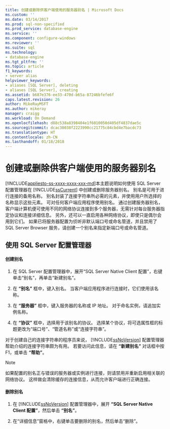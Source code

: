 ```yaml
---
title: 创建或删除供客户端使用的服务器别名 | Microsoft Docs
ms.custom: ''
ms.date: 03/14/2017
ms.prod: sql-non-specified
ms.prod_service: database-engine
ms.service: ''
ms.component: configure-windows
ms.reviewer: ''
ms.suite: sql
ms.technology:
- database-engine
ms.tgt_pltfrm: ''
ms.topic: article
f1_keywords:
- server alias
helpviewer_keywords:
- aliases [SQL Server], deleting
- aliases [SQL Server], creating
ms.assetid: b687e376-ee33-470d-b65a-87246bfefe6f
caps.latest.revision: 26
author: MikeRayMSFT
ms.author: mikeray
manager: craigg
ms.workload: On Demand
ms.openlocfilehash: d88c538a8398404e1f6010050d405df4837dae5c
ms.sourcegitcommit: dcac30038f2223990cc21775c84cbd4e7bacdc73
ms.translationtype: HT
ms.contentlocale: zh-CN
ms.lasthandoff: 01/18/2018
---
```

# <a name="create-or-delete-a-server-alias-for-use-by-a-client"></a>创建或删除供客户端使用的服务器别名
[!INCLUDE[appliesto-ss-xxxx-xxxx-xxx-md](../../includes/appliesto-ss-xxxx-xxxx-xxx-md.md)]本主题说明如何使用 SQL Server 配置管理器在 [!INCLUDE[ssCurrent](../../includes/sscurrent-md.md)] 中创建或删除服务器别名。 别名是可用于进行连接的备用名称。 别名封装了连接字符串所必需的元素，并使用用户所选择的名称显示这些元素。 可对任何客户端应用程序使用别名。 通过创建服务器别名，客户端计算机便可使用不同的网络协议连接到多个服务器，无需针对每台服务器指定协议和连接详细信息。 另外，还可以一直启用各种网络协议，即使只是偶尔会用到它们。 如果已将服务器配置为侦听非默认端口号或命名管道，并且禁用了 SQL Server Browser 服务，请创建一个别名来指定新端口号或命名管道。  
  
##  <a name="SSMSProcedure"></a> 使用 SQL Server 配置管理器  
  
#### <a name="to-create-an-alias"></a>创建别名  
  
1.  在 SQL Server 配置管理器中，展开“SQL Server Native Client 配置”，右键单击“别名”，再单击“新建别名”。  
  
2.  在 **“别名”** 框中，键入别名。 当客户端应用程序进行连接时，它们使用该名称。  
  
3.  在 **“服务器”** 框中，键入服务器的名称或 IP 地址。 对于命名实例，请追加实例名称。  
  
4.  在 **“协议”** 框中，选择用于该别名的协议。 选择某个协议，将可选属性框的标题更改为“端口号”、“管道名称”或“连接字符串”。  
  
 对于创建自己的连接字符串的程序员来说， [!INCLUDE[ssNoVersion](../../includes/ssnoversion-md.md)] 配置管理器帮助介绍的连接字符串颇为有用。 若要访问此信息，请在 **“新建别名”** 对话框中按 F1，或单击 **“帮助”**。  
  
> [!NOTE]  
>  如果配置的别名正与错误的服务器或实例进行连接，则请禁用并重新启用相关联的网络协议。 这样做会清除缓存的连接信息，从而允许客户端进行正确连接。  
  
#### <a name="to-delete-an-alias"></a>删除别名  
  
1.  在 [!INCLUDE[ssNoVersion](../../includes/ssnoversion-md.md)] 配置管理器中，展开 **“SQL Server Native Client 配置”**，然后单击 **“别名”**。  
  
2.  在“详细信息”窗格中，右键单击要删除的别名，然后单击“删除”。  
  
  
